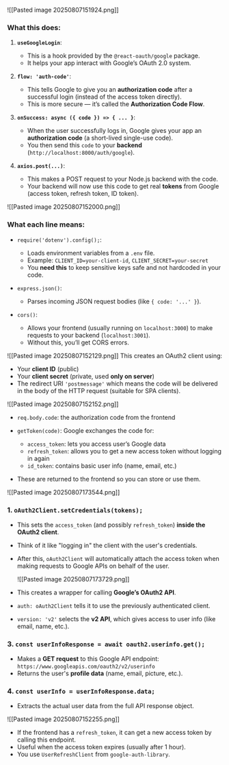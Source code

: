 ![[Pasted image 20250807151924.png]]

### What this does:

1. **`useGoogleLogin`**:
    
    - This is a hook provided by the `@react-oauth/google` package.
    - It helps your app interact with Google’s OAuth 2.0 system.
        
2. **`flow: 'auth-code'`**:
    
    - This tells Google to give you an **authorization code** after a successful login (instead of the access token directly).
    - This is more secure — it’s called the **Authorization Code Flow**.
        
3. **`onSuccess: async ({ code }) => { ... }`**:
    
    - When the user successfully logs in, Google gives your app an **authorization code** (a short-lived single-use code).
    - You then send this `code` to your **backend** (`http://localhost:8000/auth/google`).
        
4. **`axios.post(...)`**:
    
    - This makes a POST request to your Node.js backend with the code.
    - Your backend will now use this code to get real **tokens** from Google (access token, refresh token, ID token).

![[Pasted image 20250807152000.png]]
### What each line means:

- `require('dotenv').config();`:
    
    - Loads environment variables from a `.env` file.
    - Example: `CLIENT_ID=your-client-id`, `CLIENT_SECRET=your-secret`
    - You **need this** to keep sensitive keys safe and not hardcoded in your code.
        
- `express.json()`:
    
    - Parses incoming JSON request bodies (like `{ code: '...' }`).
        
- `cors()`:
    
    - Allows your frontend (usually running on `localhost:3000`) to make requests to your backend (`localhost:3001`).
    - Without this, you’ll get CORS errors.

![[Pasted image 20250807152129.png]]
This creates an OAuth2 client using:

- Your **client ID** (public)
- Your **client secret** (private, used **only on server**)
- The redirect URI `'postmessage'` which means the code will be delivered in the body of the HTTP request (suitable for SPA clients).

![[Pasted image 20250807152152.png]]
- `req.body.code`: the authorization code from the frontend
    
- `getToken(code)`: Google exchanges the code for:
    - `access_token`: lets you access user’s Google data
    - `refresh_token`: allows you to get a new access token without logging in again
    - `id_token`: contains basic user info (name, email, etc.)
    
- These are returned to the frontend so you can store or use them.

![[Pasted image 20250807173544.png]]
### **1. `oAuth2Client.setCredentials(tokens);`**

- This sets the `access_token` (and possibly `refresh_token`) **inside the OAuth2 client**.
- Think of it like "logging in" the client with the user's credentials.
- After this, `oAuth2Client` will automatically attach the access token when making requests to Google APIs on behalf of the user.

	![[Pasted image 20250807173729.png]]
- This creates a wrapper for calling **Google’s OAuth2 API**.
- `auth: oAuth2Client` tells it to use the previously authenticated client.
- `version: 'v2'` selects the **v2 API**, which gives access to user info (like email, name, etc.).

### **3. `const userInfoResponse = await oauth2.userinfo.get();`**

- Makes a **GET request** to this Google API endpoint:  
    `https://www.googleapis.com/oauth2/v2/userinfo`
- Returns the user's **profile data** (name, email, picture, etc.).

### **4. `const userInfo = userInfoResponse.data;`**

- Extracts the actual user data from the full API response object.


![[Pasted image 20250807152255.png]]
- If the frontend has a `refresh_token`, it can get a new access token by calling this endpoint.
- Useful when the access token expires (usually after 1 hour).
- You use `UserRefreshClient` from `google-auth-library`.